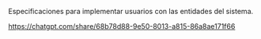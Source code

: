 Especificaciones para implementar usuarios con las entidades del sistema.

https://chatgpt.com/share/68b78d88-9e50-8013-a815-86a8ae171f66